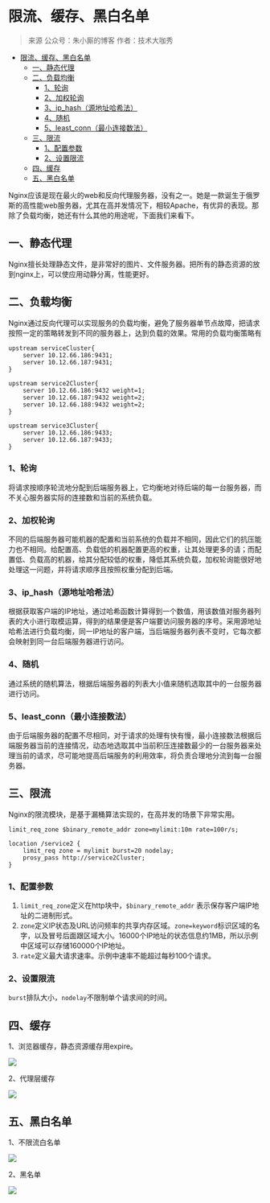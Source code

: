 # 限流、缓存、黑白名单

> 来源 公众号：朱小厮的博客  作者：技术大咖秀

<!-- TOC -->

- [限流、缓存、黑白名单](#限流缓存黑白名单)
    - [一、静态代理](#一静态代理)
    - [二、负载均衡](#二负载均衡)
        - [1、轮询](#1轮询)
        - [2、加权轮询](#2加权轮询)
        - [3、ip_hash（源地址哈希法）](#3ip_hash源地址哈希法)
        - [4、随机](#4随机)
        - [5、least_conn（最小连接数法）](#5least_conn最小连接数法)
    - [三、限流](#三限流)
        - [1、配置参数](#1配置参数)
        - [2、设置限流](#2设置限流)
    - [四、缓存](#四缓存)
    - [五、黑白名单](#五黑白名单)

<!-- /TOC -->

Nginx应该是现在最火的web和反向代理服务器，没有之一。她是一款诞生于俄罗斯的高性能web服务器，尤其在高并发情况下，相较Apache，有优异的表现。那除了负载均衡，她还有什么其他的用途呢，下面我们来看下。

## 一、静态代理

Nginx擅长处理静态文件，是非常好的图片、文件服务器。把所有的静态资源的放到nginx上，可以使应用动静分离，性能更好。

## 二、负载均衡

Nginx通过反向代理可以实现服务的负载均衡，避免了服务器单节点故障，把请求按照一定的策略转发到不同的服务器上，达到负载的效果。常用的负载均衡策略有

``` nginx
upstream serviceCluster{
    server 10.12.66.186:9431;
    server 10.12.66.187:9431;
}

upstream service2Cluster{
    server 10.12.66.186:9432 weight=1;
    server 10.12.66.187:9432 weight=2;
    server 10.12.66.188:9432 weight=2;
}

upstream service3Cluster{
    server 10.12.66.186:9433;
    server 10.12.66.187:9433;
}
```

### 1、轮询

将请求按顺序轮流地分配到后端服务器上，它均衡地对待后端的每一台服务器，而不关心服务器实际的连接数和当前的系统负载。

### 2、加权轮询

不同的后端服务器可能机器的配置和当前系统的负载并不相同，因此它们的抗压能力也不相同。给配置高、负载低的机器配置更高的权重，让其处理更多的请；而配置低、负载高的机器，给其分配较低的权重，降低其系统负载，加权轮询能很好地处理这一问题，并将请求顺序且按照权重分配到后端。

### 3、ip_hash（源地址哈希法）

根据获取客户端的IP地址，通过哈希函数计算得到一个数值，用该数值对服务器列表的大小进行取模运算，得到的结果便是客户端要访问服务器的序号。采用源地址哈希法进行负载均衡，同一IP地址的客户端，当后端服务器列表不变时，它每次都会映射到同一台后端服务器进行访问。

### 4、随机

通过系统的随机算法，根据后端服务器的列表大小值来随机选取其中的一台服务器进行访问。

### 5、least_conn（最小连接数法）

由于后端服务器的配置不尽相同，对于请求的处理有快有慢，最小连接数法根据后端服务器当前的连接情况，动态地选取其中当前积压连接数最少的一台服务器来处理当前的请求，尽可能地提高后端服务的利用效率，将负责合理地分流到每一台服务器。

## 三、限流

Nginx的限流模块，是基于漏桶算法实现的，在高并发的场景下非常实用。

``` nginx
limit_req_zone $binary_remote_addr zone=mylimit:10m rate=100r/s;

location /service2 {
    limit_req zone = mylimit burst=20 nodelay;
    prosy_pass http://service2Cluster;
}
```

### 1、配置参数

1. `limit_req_zone`定义在http块中，`$binary_remote_addr` 表示保存客户端IP地址的二进制形式。
1. `zone`定义IP状态及URL访问频率的共享内存区域。`zone=keyword`标识区域的名字，以及冒号后面跟区域大小。16000个IP地址的状态信息约1MB，所以示例中区域可以存储160000个IP地址。
1. `rate`定义最大请求速率。示例中速率不能超过每秒100个请求。

### 2、设置限流

`burst`排队大小，`nodelay`不限制单个请求间的时间。

## 四、缓存

1、浏览器缓存，静态资源缓存用expire。

![](img/20190714222526.jpg)


2、代理层缓存


![](img/20190714222622.jpg)

## 五、黑白名单

1、不限流白名单

![](img/20190714222705.jpg)

2、黑名单

![](img/20190714222801.jpg)


